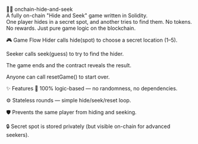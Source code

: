 🕵️‍♀️ onchain-hide-and-seek   
A fully on-chain "Hide and Seek" game written in Solidity.   
One player hides in a secret spot, and another tries to find them.
No tokens. No rewards. Just pure game logic on the blockchain.   

🎮 Game Flow
Hider calls hide(spot) to choose a secret location (1–5). 

Seeker calls seek(guess) to try to find the hider.

The game ends and the contract reveals the result.  

Anyone can call resetGame() to start over.
     
✨ Features
🧠 100% logic-based — no randomness, no dependencies.

⚙️ Stateless rounds — simple hide/seek/reset loop.

🛡️ Prevents the same player from hiding and seeking.

🔒 Secret spot is stored privately (but visible on-chain for advanced seekers).
